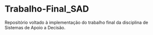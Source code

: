 # Trabalho-Final_SAD
Repositório voltado à implementação do trabalho final da disciplina de Sistemas de Apoio a Decisão.
